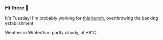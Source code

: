 ### Hi there :wave:

It's Tuesday! I'm probably working for [this bunch](https://github.com/kohofinancial), overthrowing the banking establishment.

Weather in Winterthur: partly cloudy, at +8°C.
